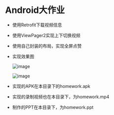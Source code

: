 # Android大作业

- 使用Retrofit下载视频信息

- 使用ViewPager2实现上下切换视频

- 使用自己封装的布局，实现全屏点赞

- 实现效果图

  ![image](https://github.com/myysy/Android/tree/master/Final_work/1.gif)

  ![image](https://github.com/myysy/Android/tree/master/Final_work/2.gif)

- 实现的APK在本目录下的homework.apk

- 实现的录制视频也在本目录下，为homework.mp4

- 制作的PPT在本目录下，为homework.ppt